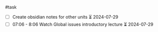 #task
- [ ] Create obsidian notes for other units ⏳ 2024-07-29 
- [ ] 07:06 - 8:06 Watch Global issues introductory lecture ⏳ 2024-07-29 
